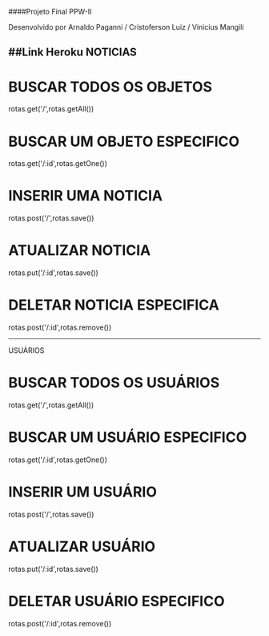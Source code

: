 ####Projeto Final PPW-II

Desenvolvido por Arnaldo Paganni / Cristoferson Luiz / Vinicius Mangili

##Link Heroku
NOTICIAS
-----------------------------
# BUSCAR TODOS OS OBJETOS
rotas.get('/',rotas.getAll())
# BUSCAR UM OBJETO ESPECIFICO
rotas.get('/:id',rotas.getOne())
# INSERIR UMA NOTICIA
rotas.post('/',rotas.save())
# ATUALIZAR NOTICIA
rotas.put('/:id',rotas.save())
# DELETAR NOTICIA ESPECIFICA
rotas.post('/:id',rotas.remove())

----------------------------------
USUÁRIOS
# BUSCAR TODOS OS USUÁRIOS
rotas.get('/',rotas.getAll())
# BUSCAR UM USUÁRIO ESPECIFICO
rotas.get('/:id',rotas.getOne())
# INSERIR UM USUÁRIO
rotas.post('/',rotas.save())
# ATUALIZAR USUÁRIO
rotas.put('/:id',rotas.save())
# DELETAR USUÁRIO ESPECIFICO
rotas.post('/:id',rotas.remove())